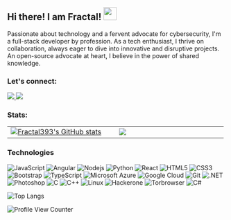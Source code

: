 <!-- Header Section -->
## Hi there! I am Fractal! <img src="https://media.tenor.com/Wx9IEmZZXSoAAAAi/hi.gif" width="30">

Passionate about technology and a fervent advocate for cybersecurity, I'm a full-stack developer by profession. As a tech enthusiast, I thrive on collaboration, always eager to dive into innovative and disruptive projects. An open-source advocate at heart, I believe in the power of shared knowledge. 

### Let's connect:
<a href="https://www.linkedin.com/in/akshat-dalmia-42b093190/" target="blank"> <img src="https://img.shields.io/badge/LinkedIn-0077B5?style=for-the-badge&logo=linkedin&logoColor=white"> </a>
<a href="https://leetcode.com/fractal393/" target="blank"> <img src="https://img.shields.io/badge/Leetcode-black?style=for-the-badge&logo=leetcode "> </a>

### Stats:
<table>
<tr>
<td width="45%">
<a href="http://www.github.com/HeyAnirudh"><img src="https://github-readme-stats.vercel.app/api?username=fractal393&show_icons=true&hide=&count_private=true&title_color=FFD15B&text_color=ffffff&icon_color=FFD15B&bg_color=1c1917&hide_border=true&show_icons=true" alt="Fractal393's GitHub stats" /></a> 
</td>
<td width="45%">
 <a href="http://www.github.com/HeyAnirudh"><img src="https://github-readme-streak-stats.herokuapp.com/?user=fractal393&stroke=ffffff&background=1c1917&ring=FFD15B&fire=FFD15B&currStreakNum=ffffff&currStreakLabel=FFD15B&sideNums=ffffff&sideLabels=ffffff&dates=ffffff&hide_border=true" /></a>
</table>

### Technologies
![JavaScript](https://img.shields.io/badge/-JavaScript-black?style=flat-square&logo=javascript)
![Angular](https://img.shields.io/badge/-Angular-C3002F?style=flat-square&logo=angular)
![Nodejs](https://img.shields.io/badge/-Nodejs-black?style=flat-square&logo=Node.js)
![Python](https://img.shields.io/badge/-Python-black?style=flat-square&logo=Python)
![React](https://img.shields.io/badge/-React-black?style=flat-square&logo=react)
![HTML5](https://img.shields.io/badge/-HTML5-E34F26?style=flat-square&logo=html5&logoColor=white)
![CSS3](https://img.shields.io/badge/-CSS3-1572B6?style=flat-square&logo=css3)
![Bootstrap](https://img.shields.io/badge/-Bootstrap-563D7C?style=flat-square&logo=bootstrap)
![TypeScript](https://img.shields.io/badge/-TypeScript-black?style=flat-square&logo=typescript)
![Microsoft Azure](https://img.shields.io/badge/Microsoft%20Azure-232F7E?style=flat-square&logo=microsoft-azure)
![Google Cloud](https://img.shields.io/badge/Google%20Cloud-black?style=flat-square&logo=google-cloud)
![Git](https://img.shields.io/badge/-Git-black?style=flat-square&logo=git)
![.NET](https://img.shields.io/badge/-.NET-black?style=flat-square&logo=dotnet)
![Photoshop](https://img.shields.io/badge/-Photoshop-black?style=flat-square&logo=adobephotoshop)
![C](https://img.shields.io/badge/-C-black?style=flat-square&logo=c)
![C++](https://img.shields.io/badge/-C++-black?style=flat-square&logo=cplusplus)
![Linux](https://img.shields.io/badge/-Linux-black?style=flat-square&logo=linux)
![Hackerone](https://img.shields.io/badge/-Hackerone-black?style=flat-square&logo=hackerone)
![Torbrowser](https://img.shields.io/badge/-torbrowser-black?style=flat-square&logo=torbrowser)
![C#](https://img.shields.io/badge/-Csharp-black?style=flat-square&logo=csharp)

![Top Langs](https://github-readme-stats.vercel.app/api/top-langs/?username=fractal393&layout=compact&theme=dark)

![Profile View Counter](https://komarev.com/ghpvc/?username=fractal393)


